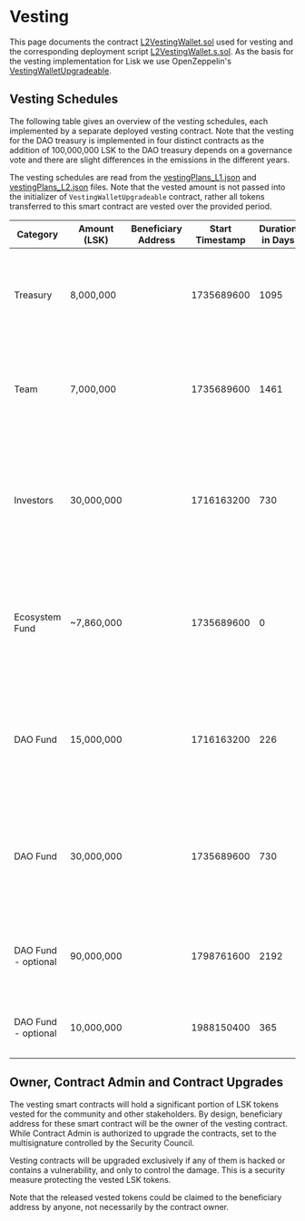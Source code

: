 
# Vesting

This page documents the contract [L2VestingWallet.sol](../src/L2/L2VestingWallet.sol) used for vesting and the corresponding deployment script [L2VestingWallet.s.sol](../script/L2VestingWallet.s.sol). As the basis for the vesting implementation for Lisk we use OpenZeppelin's [VestingWalletUpgradeable](https://github.com/OpenZeppelin/openzeppelin-contracts-upgradeable/blob/release-v5.0/contracts/finance/VestingWalletUpgradeable.sol).


## Vesting Schedules

The following table gives an overview of the vesting schedules, each implemented by a separate deployed vesting contract. Note that the vesting for the DAO treasury is implemented in four distinct contracts as the addition of 100,000,000 LSK to the DAO treasury depends on a governance vote and there are slight differences in the emissions in the different years.

The vesting schedules are read from the [vestingPlans_L1.json](../script/data/devnet/vestingPlans_L1.json) and [vestingPlans_L2.json](../script/data/devnet/vestingPlans_L2.json) files. Note that the vested amount is not passed into the initializer of `VestingWalletUpgradeable` contract, rather all tokens transferred to this smart contract are vested over the provided period.

| Category | Amount (LSK) | Beneficiary Address | Start Timestamp | Duration in Days | Description |
|----------|--------------|-----------------|------------------|-------------|-------------|
| Treasury | 8,000,000 | <treasury address> | 1735689600 | 1095 | All tokens are linearly released over 3 years between 1.1.2025 and 31.12.2027. |
| Team     | 7,000,000 | <team address> | 1735689600 | 1461 | All tokens are linearly released over 4 years between 1.1.2025 and 31.12.2028. |
| Investors | 30,000,000 | <investor address> | 1716163200 | 730 | 10,000,000 LSK liquid at migration, the remaining 20,000,000 LSK vested linearly over 24 months, starting 20.05.2024. |
| Ecosystem Fund | ~7,860,000 | <ecosystem fund address> | 1735689600 | 0 | 5,000,000 LSK are liquid at migration, the remaining ~2,860,000 LSK are released on 1.1.2025. |
| DAO Fund | 15,000,000 | <dao treasury> | 1716163200 | 226 | 6,250,000 LSK liquid at migration, 8,750,000 LSK are linearly released in 2024, starting 20.05.2024. |
| DAO Fund | 30,000,000 | <dao treasury> | 1735689600 | 730 | 15,000,000 LSK are linearly released in 2025, 15,000,000 LSK are linearly released in 2026. |
| DAO Fund - optional | 90,000,000 | <dao treasury> | 1798761600 | 2192 | 15,000,000 LSK are linearly released in the years 2027-2032. |
| DAO Fund - optional | 10,000,000 | <dao treasury> | 1988150400 | 365 | 10,000,000 LSK are linearly released in 2033. |

## Owner, Contract Admin and Contract Upgrades

The vesting smart contracts will hold a significant portion of LSK tokens vested for the community and other stakeholders. By design, beneficiary address for these smart contract will be the owner of the vesting contract. While Contract Admin is authorized to upgrade the contracts, set to the multisignature controlled by the Security Council.

Vesting contracts will be upgraded exclusively if any of them is hacked or contains a vulnerability, and only to control the damage. This is a security measure protecting the vested LSK tokens.

Note that the released vested tokens could be claimed to the beneficiary address by anyone, not necessarily by the contract owner.
